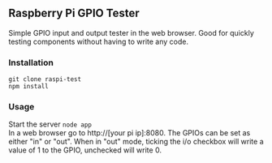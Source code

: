 ## Raspberry Pi GPIO Tester

Simple GPIO input and output tester in the web browser. Good for quickly testing components without having to write any code.

### Installation

```
git clone raspi-test
npm install
```

### Usage

Start the server `node app`
<br>
In a web browser go to http://[your pi ip]:8080. The GPIOs can be set as either "in" or "out". When in "out" mode, ticking the i/o checkbox will write a value of 1 to the GPIO, unchecked will write 0.
